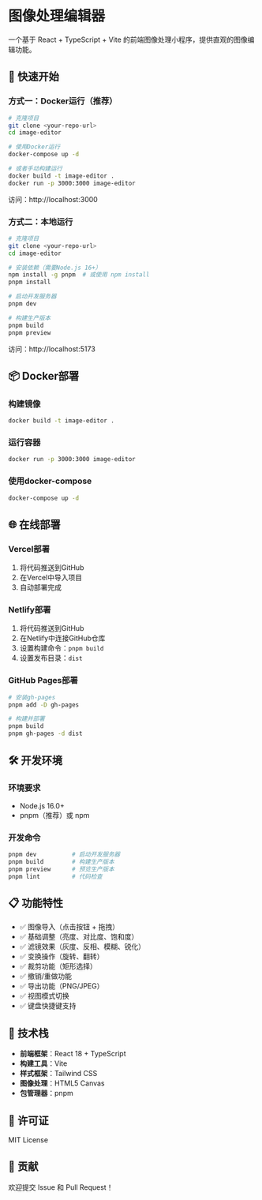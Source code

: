 # 图像处理编辑器

一个基于 React + TypeScript + Vite 的前端图像处理小程序，提供直观的图像编辑功能。

## 🚀 快速开始

### 方式一：Docker运行（推荐）

```bash
# 克隆项目
git clone <your-repo-url>
cd image-editor

# 使用Docker运行
docker-compose up -d

# 或者手动构建运行
docker build -t image-editor .
docker run -p 3000:3000 image-editor
```

访问：http://localhost:3000

### 方式二：本地运行

```bash
# 克隆项目
git clone <your-repo-url>
cd image-editor

# 安装依赖（需要Node.js 16+）
npm install -g pnpm  # 或使用 npm install
pnpm install

# 启动开发服务器
pnpm dev

# 构建生产版本
pnpm build
pnpm preview
```

访问：http://localhost:5173

## 📦 Docker部署

### 构建镜像
```bash
docker build -t image-editor .
```

### 运行容器
```bash
docker run -p 3000:3000 image-editor
```

### 使用docker-compose
```bash
docker-compose up -d
```

## 🌐 在线部署

### Vercel部署
1. 将代码推送到GitHub
2. 在Vercel中导入项目
3. 自动部署完成

### Netlify部署
1. 将代码推送到GitHub
2. 在Netlify中连接GitHub仓库
3. 设置构建命令：`pnpm build`
4. 设置发布目录：`dist`

### GitHub Pages部署
```bash
# 安装gh-pages
pnpm add -D gh-pages

# 构建并部署
pnpm build
pnpm gh-pages -d dist
```

## 🛠️ 开发环境

### 环境要求
- Node.js 16.0+
- pnpm（推荐）或 npm

### 开发命令
```bash
pnpm dev          # 启动开发服务器
pnpm build        # 构建生产版本
pnpm preview      # 预览生产版本
pnpm lint         # 代码检查
```

## 📋 功能特性

- ✅ 图像导入（点击按钮 + 拖拽）
- ✅ 基础调整（亮度、对比度、饱和度）
- ✅ 滤镜效果（灰度、反相、模糊、锐化）
- ✅ 变换操作（旋转、翻转）
- ✅ 裁剪功能（矩形选择）
- ✅ 撤销/重做功能
- ✅ 导出功能（PNG/JPEG）
- ✅ 视图模式切换
- ✅ 键盘快捷键支持

## 🔧 技术栈

- **前端框架**：React 18 + TypeScript
- **构建工具**：Vite
- **样式框架**：Tailwind CSS
- **图像处理**：HTML5 Canvas
- **包管理器**：pnpm

## 📄 许可证

MIT License

## 🤝 贡献

欢迎提交 Issue 和 Pull Request！

